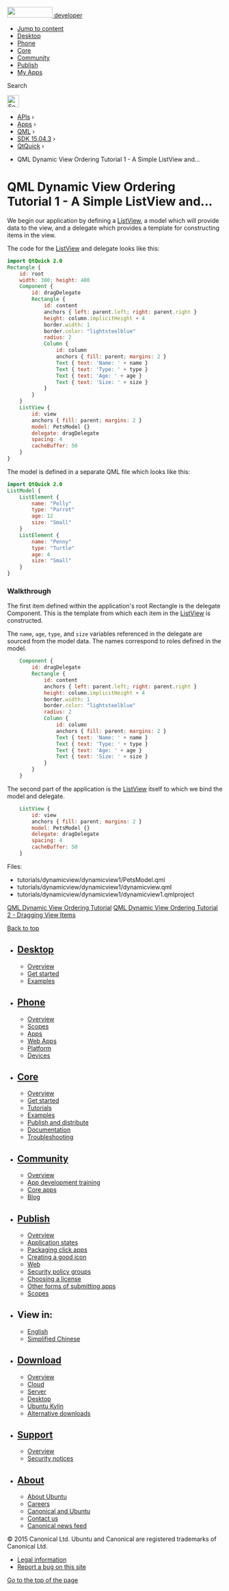 <a href="https://developer.ubuntu.com/" class="logo-ubuntu"><img src="https://developer.ubuntu.com/assets/sites/ubuntu/latest/u/img/logos/logo-ubuntu-orange.svg" width="106" height="25" /> <span>developer</span></a>

-   [Jump to content](index.html#main-content)
-   [Desktop](https://developer.ubuntu.com/en/desktop/)
-   [Phone](https://developer.ubuntu.com/en/phone/)
-   [Core](https://developer.ubuntu.com/core)
-   [Community](https://developer.ubuntu.com/en/community/)
-   [Publish](https://developer.ubuntu.com/en/publish/)
-   [My Apps](https://myapps.developer.ubuntu.com/)

Search

<img src="https://developer.ubuntu.com/assets/sites/ubuntu/latest/u/img/search-white.svg" alt="Search" height="28" />

-   [APIs](../../../../index.html) ›
-   [Apps](../../../index.html) ›
-   [QML](../../index.html) ›
-   <a href="../index.html" class="sub-nav-item">SDK 15.04.3</a> ›
-   <a href="../QtQuick/index.html" class="sub-nav-item">QtQuick</a> ›

<!-- -->

-   QML Dynamic View Ordering Tutorial 1 - A Simple ListView and...

QML Dynamic View Ordering Tutorial 1 - A Simple ListView and...
===============================================================

<span class="subtitle"></span>
<span id="details"></span>
We begin our application by defining a [ListView](../QtQuick.ListView/index.html), a model which will provide data to the view, and a delegate which provides a template for constructing items in the view.

The code for the [ListView](../QtQuick.ListView/index.html) and delegate looks like this:

``` qml
import QtQuick 2.0
Rectangle {
    id: root
    width: 300; height: 400
    Component {
        id: dragDelegate
        Rectangle {
            id: content
            anchors { left: parent.left; right: parent.right }
            height: column.implicitHeight + 4
            border.width: 1
            border.color: "lightsteelblue"
            radius: 2
            Column {
                id: column
                anchors { fill: parent; margins: 2 }
                Text { text: 'Name: ' + name }
                Text { text: 'Type: ' + type }
                Text { text: 'Age: ' + age }
                Text { text: 'Size: ' + size }
            }
        }
    }
    ListView {
        id: view
        anchors { fill: parent; margins: 2 }
        model: PetsModel {}
        delegate: dragDelegate
        spacing: 4
        cacheBuffer: 50
    }
}
```

The model is defined in a separate QML file which looks like this:

``` qml
import QtQuick 2.0
ListModel {
    ListElement {
        name: "Polly"
        type: "Parrot"
        age: 12
        size: "Small"
    }
    ListElement {
        name: "Penny"
        type: "Turtle"
        age: 4
        size: "Small"
    }
}
```

<span id="walkthrough"></span>
### Walkthrough

The first item defined within the application's root Rectangle is the delegate Component. This is the template from which each item in the [ListView](../QtQuick.ListView/index.html) is constructed.

The `name`, `age`, `type`, and `size` variables referenced in the delegate are sourced from the model data. The names correspond to roles defined in the model.

``` qml
    Component {
        id: dragDelegate
        Rectangle {
            id: content
            anchors { left: parent.left; right: parent.right }
            height: column.implicitHeight + 4
            border.width: 1
            border.color: "lightsteelblue"
            radius: 2
            Column {
                id: column
                anchors { fill: parent; margins: 2 }
                Text { text: 'Name: ' + name }
                Text { text: 'Type: ' + type }
                Text { text: 'Age: ' + age }
                Text { text: 'Size: ' + size }
            }
        }
    }
```

The second part of the application is the [ListView](../QtQuick.ListView/index.html) itself to which we bind the model and delegate.

``` qml
    ListView {
        id: view
        anchors { fill: parent; margins: 2 }
        model: PetsModel {}
        delegate: dragDelegate
        spacing: 4
        cacheBuffer: 50
    }
```

Files:

-   tutorials/dynamicview/dynamicview1/PetsModel.qml
-   tutorials/dynamicview/dynamicview1/dynamicview.qml
-   tutorials/dynamicview/dynamicview1/dynamicview1.qmlproject

<a href="../QtQuick.qml-dynamicview-tutorial/index.html" class="prevPage">QML Dynamic View Ordering Tutorial</a> <a href="https://developer.ubuntu.com/api/apps/qml/sdk-15.04.3/QtQuick.tutorials-dynamicview-dynamicview2/" class="nextPage">QML Dynamic View Ordering Tutorial 2 - Dragging View Items</a>

[Back to top](index.html#)

-   [Desktop](https://developer.ubuntu.com/en/desktop/)
    ---------------------------------------------------

    -   [Overview](https://developer.ubuntu.com/en/desktop/)
    -   [Get started](http://snapcraft.io/?utm_source=developer.ubuntu.com&utm_medium=devportal&utm_term=snaps%20snapcraft%20desktop&utm_content=menu&utm_campaign=duc_snappers)
    -   [Examples](https://github.com/ubuntu/snappy-playpen)

-   [Phone](https://developer.ubuntu.com/en/phone/)
    -----------------------------------------------

    -   [Overview](https://developer.ubuntu.com/en/phone/)
    -   [Scopes](https://developer.ubuntu.com/en/phone/scopes/)
    -   [Apps](https://developer.ubuntu.com/en/phone/apps/)
    -   [Web Apps](https://developer.ubuntu.com/en/phone/web/)
    -   [Platform](https://developer.ubuntu.com/en/phone/platform/)
    -   [Devices](https://developer.ubuntu.com/en/phone/devices/)

-   [Core](https://developer.ubuntu.com/core)
    -----------------------------------------

    -   [Overview](https://developer.ubuntu.com/core)
    -   [Get started](https://developer.ubuntu.com/core/get-started)
    -   [Tutorials](https://developer.ubuntu.com/core/tutorials)
    -   [Examples](https://developer.ubuntu.com/core/examples)
    -   [Publish and distribute](https://developer.ubuntu.com/core/publish-and-distribute)
    -   [Documentation](https://developer.ubuntu.com/core/documentation)
    -   [Troubleshooting](https://developer.ubuntu.com/core/troubleshooting)

-   [Community](https://developer.ubuntu.com/en/community/)
    -------------------------------------------------------

    -   [Overview](https://developer.ubuntu.com/en/community/)
    -   [App development training](https://developer.ubuntu.com/en/community/training/)
    -   [Core apps](https://developer.ubuntu.com/en/community/core-apps/)
    -   [Blog](https://developer.ubuntu.com/en/community/blog/)

-   [Publish](https://developer.ubuntu.com/en/publish/)
    ---------------------------------------------------

    -   [Overview](https://developer.ubuntu.com/en/publish/)
    -   [Application states](https://developer.ubuntu.com/en/publish/application-states/)
    -   [Packaging click apps](https://developer.ubuntu.com/en/publish/packaging-click-apps/)
    -   [Creating a good icon](https://developer.ubuntu.com/en/publish/creating-a-good-icon/)
    -   [Web](https://developer.ubuntu.com/en/publish/web/)
    -   [Security policy groups](https://developer.ubuntu.com/en/publish/security-policy-groups/)
    -   [Choosing a license](https://developer.ubuntu.com/en/publish/choosing-a-license/)
    -   [Other forms of submitting apps](https://developer.ubuntu.com/en/publish/other-forms-of-submitting-apps/)
    -   [Scopes](https://developer.ubuntu.com/en/publish/scopes/)

-   View in:
    --------

    -   [English](index.html "Change to language: English")
    -   [Simplified Chinese](index.html "Change to language: Simplified Chinese")

-   [Download](http://ubuntu.com/download/)
    ---------------------------------------

    -   [Overview](http://ubuntu.com/download)
    -   [Cloud](http://ubuntu.com/download/cloud)
    -   [Server](http://ubuntu.com/download/server)
    -   [Desktop](http://ubuntu.com/download/desktop)
    -   [Ubuntu Kylin](http://ubuntu.com/download/ubuntu-kylin)
    -   [Alternative downloads](http://ubuntu.com/download/alternative-downloads)

-   [Support](http://ubuntu.com/support/)
    -------------------------------------

    -   [Overview](http://ubuntu.com/support)
    -   [Security notices](http://www.ubuntu.com/usn/)

-   [About](http://ubuntu.com/about/)
    ---------------------------------

    -   [About Ubuntu](http://ubuntu.com/about/about-ubuntu)
    -   [Careers](http://www.canonical.com/careers)
    -   [Canonical and Ubuntu](http://ubuntu.com/about/canonical-and-ubuntu)
    -   [Contact us](http://ubuntu.com/about/contact-us)
    -   [Canonical news feed](http://insights.ubuntu.com/feed/)

© 2015 Canonical Ltd. Ubuntu and Canonical are registered trademarks of Canonical Ltd.

-   [Legal information](http://www.ubuntu.com/legal)
-   [Report a bug on this site](https://bugs.launchpad.net/developer-ubuntu-com/)

<span class="accessibility-aid">[Go to the top of the page](index.html#)</span>
